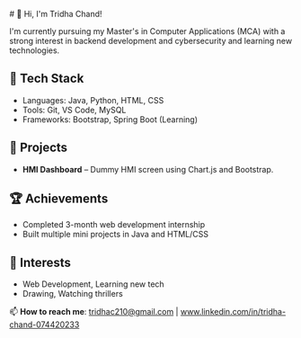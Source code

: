 \# 👋 Hi, I'm Tridha Chand!

I'm currently pursuing my Master's in Computer Applications (MCA) with a strong interest in backend development and cybersecurity and learning new technologies.

## 🔧 Tech Stack
- Languages: Java, Python, HTML, CSS
- Tools: Git, VS Code, MySQL
- Frameworks: Bootstrap, Spring Boot (Learning)

## 🌟 Projects
- **HMI Dashboard** – Dummy HMI screen using Chart.js and Bootstrap.

## 🏆 Achievements
- Completed 3-month web development internship
- Built multiple mini projects in Java and HTML/CSS

## 🎯 Interests
- Web Development, Learning new tech
- Drawing, Watching thrillers

📫 **How to reach me**: tridhac210@gmail.com | www.linkedin.com/in/tridha-chand-074420233
